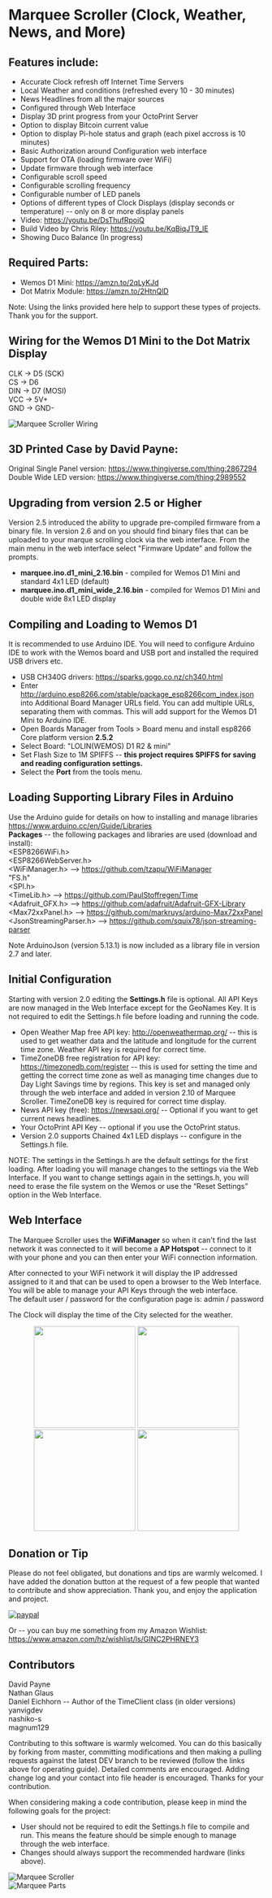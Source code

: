 # Marquee Scroller (Clock, Weather, News, and More)

## Features include:
* Accurate Clock refresh off Internet Time Servers
* Local Weather and conditions (refreshed every 10 - 30 minutes)
* News Headlines from all the major sources
* Configured through Web Interface
* Display 3D print progress from your OctoPrint Server
* Option to display Bitcoin current value
* Option to display Pi-hole status and graph (each pixel accross is 10 minutes)
* Basic Authorization around Configuration web interface
* Support for OTA (loading firmware over WiFi)
* Update firmware through web interface
* Configurable scroll speed
* Configurable scrolling frequency
* Configurable number of LED panels
* Options of different types of Clock Displays (display seconds or temperature) -- only on 8 or more display panels
* Video: https://youtu.be/DsThufRpoiQ
* Build Video by Chris Riley: https://youtu.be/KqBiqJT9_lE
* Showing Duco Balance (In progress)

## Required Parts:
* Wemos D1 Mini: https://amzn.to/2qLyKJd
* Dot Matrix Module: https://amzn.to/2HtnQlD  

Note: Using the links provided here help to support these types of projects. Thank you for the support.  

## Wiring for the Wemos D1 Mini to the Dot Matrix Display
CLK -> D5 (SCK)  
CS  -> D6  
DIN -> D7 (MOSI)  
VCC -> 5V+  
GND -> GND-  

![Marquee Scroller Wiring](/images/marquee_scroller_pins.png)  

## 3D Printed Case by David Payne:  
Original Single Panel version: https://www.thingiverse.com/thing:2867294  
Double Wide LED version: https://www.thingiverse.com/thing:2989552  

## Upgrading from version 2.5 or Higher
Version 2.5 introduced the ability to upgrade pre-compiled firmware from a binary file.  In version 2.6 and on you should find binary files that can be uploaded to your marque scrolling clock via the web interface.  From the main menu in the web interface select "Firmware Update" and follow the prompts.
* **marquee.ino.d1_mini_2.16.bin** - compiled for Wemos D1 Mini and standard 4x1 LED (default)
* **marquee.ino.d1_mini_wide_2.16.bin** - compiled for Wemos D1 Mini and double wide 8x1 LED display

## Compiling and Loading to Wemos D1
It is recommended to use Arduino IDE.  You will need to configure Arduino IDE to work with the Wemos board and USB port and installed the required USB drivers etc.  
* USB CH340G drivers:  https://sparks.gogo.co.nz/ch340.html
* Enter http://arduino.esp8266.com/stable/package_esp8266com_index.json into Additional Board Manager URLs field. You can add multiple URLs, separating them with commas.  This will add support for the Wemos D1 Mini to Arduino IDE.
* Open Boards Manager from Tools > Board menu and install esp8266 Core platform version **2.5.2**
* Select Board:  "LOLIN(WEMOS) D1 R2 & mini"
* Set Flash Size to 1M SPIFFS -- **this project requires SPIFFS for saving and reading configuration settings.**
* Select the **Port** from the tools menu.  

## Loading Supporting Library Files in Arduino
Use the Arduino guide for details on how to installing and manage libraries https://www.arduino.cc/en/Guide/Libraries  
**Packages** -- the following packages and libraries are used (download and install):  
<ESP8266WiFi.h>  
<ESP8266WebServer.h>  
<WiFiManager.h> --> https://github.com/tzapu/WiFiManager  
"FS.h"  
<SPI.h>  
<TimeLib.h> --> https://github.com/PaulStoffregen/Time  
<Adafruit_GFX.h> --> https://github.com/adafruit/Adafruit-GFX-Library  
<Max72xxPanel.h> --> https://github.com/markruys/arduino-Max72xxPanel  
<JsonStreamingParser.h> --> https://github.com/squix78/json-streaming-parser  

Note ArduinoJson (version 5.13.1) is now included as a library file in version 2.7 and later.

## Initial Configuration
Starting with version 2.0 editing the **Settings.h** file is optional.  All API Keys are now managed in the Web Interface except for the GeoNames Key. It is not required to edit the Settings.h file before loading and running the code.  
* Open Weather Map free API key: http://openweathermap.org/  -- this is used to get weather data and the latitude and longitude for the current time zone. Weather API key is required for correct time.
* TimeZoneDB free registration for API key: https://timezonedb.com/register -- this is used for setting the time and getting the correct time zone as well as managing time changes due to Day Light Savings time by regions.  This key is set and managed only through the web interface and added in version 2.10 of Marquee Scroller. TimeZoneDB key is required for correct time display.
* News API key (free): https://newsapi.org/ -- Optional if you want to get current news headlines.
* Your OctoPrint API Key -- optional if you use the OctoPrint status.
* Version 2.0 supports Chained 4x1 LED displays -- configure in the Settings.h file.  

NOTE: The settings in the Settings.h are the default settings for the first loading. After loading you will manage changes to the settings via the Web Interface. If you want to change settings again in the settings.h, you will need to erase the file system on the Wemos or use the “Reset Settings” option in the Web Interface.  

## Web Interface
The Marquee Scroller uses the **WiFiManager** so when it can't find the last network it was connected to 
it will become a **AP Hotspot** -- connect to it with your phone and you can then enter your WiFi connection information.

After connected to your WiFi network it will display the IP addressed assigned to it and that can be 
used to open a browser to the Web Interface.  You will be able to manage your API Keys through the web interface.  
The default user / password for the configuration page is: admin / password  

The Clock will display the time of the City selected for the weather.  

<p align="center">
  <img src="/images/2018-04-19%2006.58.05.png" width="200"/>
  <img src="/images/2018-04-19%2006.58.15.png" width="200"/>
  <img src="/images/2018-04-19%2006.58.32.png" width="200"/>
  <img src="/images/2018-04-19%2006.58.58.png" width="200"/>
</p>

## Donation or Tip
Please do not feel obligated, but donations and tips are warmly welcomed.  I have added the donation button at the request of a few people that wanted to contribute and show appreciation.  Thank you, and enjoy the application and project.  

[![paypal](https://www.paypalobjects.com/en_US/i/btn/btn_donateCC_LG.gif)](https://www.paypal.com/cgi-bin/webscr?cmd=_s-xclick&hosted_button_id=A82AT6FLN2MPY)

Or -- you can buy me something from my Amazon Wishlist: https://www.amazon.com/hz/wishlist/ls/GINC2PHRNEY3  

## Contributors
David Payne  
Nathan Glaus  
Daniel Eichhorn -- Author of the TimeClient class (in older versions)  
yanvigdev  
nashiko-s  
magnum129  

Contributing to this software is warmly welcomed. You can do this basically by forking from master, committing modifications and then making a pulling requests against the latest DEV branch to be reviewed (follow the links above for operating guide). Detailed comments are encouraged. Adding change log and your contact into file header is encouraged. Thanks for your contribution.

When considering making a code contribution, please keep in mind the following goals for the project:
* User should not be required to edit the Settings.h file to compile and run.  This means the feature should be simple enough to manage through the web interface.
* Changes should always support the recommended hardware (links above).

![Marquee Scroller](/images/5d7f02ccbf01125cabbf246f97f2ead1_preview_featured.jpg)  
![Marquee Parts](/images/1ffa0c835554d280258c13be5513c4fe_preview_featured.jpg)
